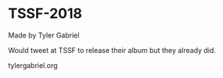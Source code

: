 # TSSF-2018
Made by Tyler Gabriel

Would tweet at TSSF to release their album but they already did.

tylergabriel.org

